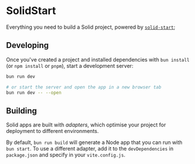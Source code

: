 # SolidStart

Everything you need to build a Solid project, powered by [`solid-start`](https://start.solidjs.com);

## Developing

Once you've created a project and installed dependencies with `bun install` (or `npm install` or `pnpm`), start a development server:

```bash
bun run dev

# or start the server and open the app in a new browser tab
bun run dev -- --open
```

## Building

Solid apps are built with _adapters_, which optimise your project for deployment to different environments.

By default, `bun run build` will generate a Node app that you can run with `bun start`. To use a different adapter, add it to the `devDependencies` in `package.json` and specify in your `vite.config.js`.
